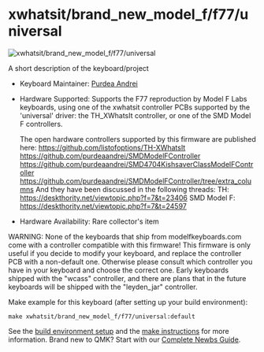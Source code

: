 # xwhatsit/brand_new_model_f/f77/universal

![xwhatsit/brand_new_model_f/f77/universal](https://i.imgur.com/f8Z0mwHh.jpeg)

A short description of the keyboard/project

* Keyboard Maintainer: [Purdea Andrei](https://github.com/purdeaandrei)
* Hardware Supported: Supports the F77 reproduction by Model F Labs keyboards, using one of the xwhatsit controller PCBs supported by the 'universal' driver: the TH_XWhatsIt controller, or one of the SMD Model F controllers.

  The open hardware controllers supported by this firmware are published here:
    https://github.com/listofoptions/TH-XWhatsIt
    https://github.com/purdeaandrei/SMDModelFController
    https://github.com/purdeaandrei/SMD4704KishsaverClassModelFController
    https://github.com/purdeaandrei/SMDModelFController/tree/extra_columns
  And they have been discussed in the following threads:
    TH: https://deskthority.net/viewtopic.php?f=7&t=23406
    SMD Model F: https://deskthority.net/viewtopic.php?f=7&t=24597

* Hardware Availability: Rare collector's item

WARNING: None of the keyboards that ship from modelfkeyboards.com come with a controller compatible with this firmware!
This firmware is only useful if you decide to modify your keyboard, and replace the controller PCB with a non-default one.
Otherwise please consult which controller you have in your keyboard and choose the correct one. Early keyboards shipped with the "wcass" controller,
and there are plans that in the future keyboards will be shipped with the "leyden_jar" controller.

Make example for this keyboard (after setting up your build environment):

    make xwhatsit/brand_new_model_f/f77/universal:default

See the [build environment setup](https://docs.qmk.fm/#/getting_started_build_tools) and the [make instructions](https://docs.qmk.fm/#/getting_started_make_guide) for more information. Brand new to QMK? Start with our [Complete Newbs Guide](https://docs.qmk.fm/#/newbs).
